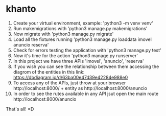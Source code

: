 # khanto

1. Create your virtual environment, example: 'python3 -m venv venv'
2. Run makemigrations with 'python3 manage.py makemigrations'
3. Now migrate with 'python3 manage.py migrate'
4. Load all the fixtures running 'python3 manage.py loaddata imovel anuncio reserva'
5. Check for errors testing the application with 'python3 manage.py test'
6. Now it's time for the action 'python3 manage.py runserver'
7. In this project we have three APIs 'imovel', 'anuncio', 'reserva'
8. If you wish you can see the relationship between them accessing the diagrom of the entities in this link: https://dbdiagram.io/d/63ba00e47d39e42284e988e0
9. To access any of the APIs, just throw at your browser http://localhost:8000/ + entity as http://localhost:8000/anuncio
10. In order to see the rutes available in any API jsut open the main route http://localhost:8000/anuncio

That`s all! =D 
